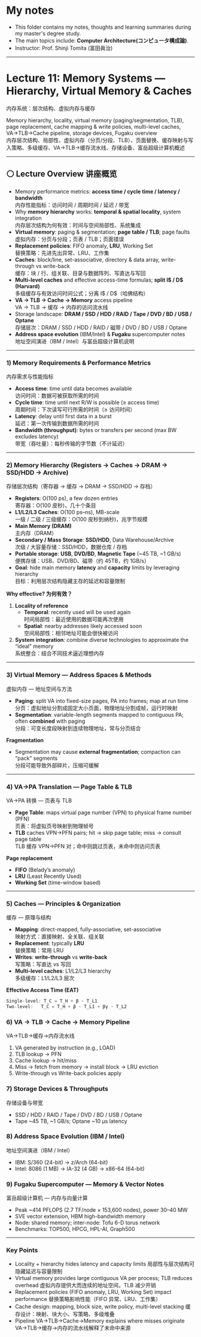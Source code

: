 # My notes
- This folder contains my notes, thoughts and learning summaries during my master's degree study.  
- The main topics include: **Computer Architecture(コンピュータ構成論)**.  
- Instructor: Prof. Shinji Tomita (富田眞治)  

---

# Lecture 11: Memory Systems — Hierarchy, Virtual Memory & Caches  <br/>
内存系统：层次结构、虚拟内存与缓存

Memory hierarchy, locality, virtual memory (paging/segmentation, TLB), page replacement, cache mapping & write policies, multi-level caches, VA→TLB→Cache pipeline, storage devices, Fugaku overview  
内存层次结构、局部性、虚拟内存（分页/分段、TLB）、页面替换、缓存映射与写入策略、多级缓存、VA→TLB→缓存流水线、存储设备、富岳超级计算机概述  

---

## ⚪ Lecture Overview 讲座概览
- Memory performance metrics: **access time / cycle time / latency / bandwidth**  
  内存性能指标：访问时间 / 周期时间 / 延迟 / 带宽  
- Why **memory hierarchy** works: **temporal & spatial locality**, system integration  
  内存层次结构为何有效：时间与空间局部性、系统集成  
- **Virtual memory**: paging & segmentation; **page table / TLB**; page faults  
  虚拟内存：分页与分段；页表 / TLB；页面错误  
- **Replacement policies**: FIFO anomaly, **LRU**, Working Set  
  替换策略：先进先出异常、LRU、工作集  
- **Caches**: block/line, set-associative, directory & data array, write-through vs write-back  
  缓存：块 / 行、组关联、目录与数据阵列、写直达与写回  
- **Multi-level caches** and effective access-time formulas; **split I$ / D$ (Harvard)**  
  多级缓存与有效访问时间公式；分离 I$ / D$（哈佛结构）  
- **VA → TLB → Cache → Memory** access pipeline  
  VA → TLB → 缓存 → 内存的访问流水线  
- Storage landscape: **DRAM / SSD / HDD / RAID / Tape / DVD / BD / USB / Optane**  
  存储层次：DRAM / SSD / HDD / RAID / 磁带 / DVD / BD / USB / Optane  
- **Address space evolution** (IBM/Intel) & **Fugaku** supercomputer notes  
  地址空间演进（IBM / Intel）与富岳超级计算机说明  

---

### 1) Memory Requirements & Performance Metrics  
内存需求与性能指标
- **Access time**: time until data becomes available  
  访问时间：数据可被获取所需的时间  
- **Cycle time**: time until next R/W is possible (≥ access time)  
  周期时间：下次读写可行所需的时间（≥ 访问时间）  
- **Latency**: delay until first data in a burst  
  延迟：第一次传输到数据所需的时间  
- **Bandwidth (throughput)**: bytes or transfers per second (max BW excludes latency)  
  带宽（吞吐量）：每秒传输的字节数（不计延迟）  

---

### 2) Memory Hierarchy (Registers → Caches → DRAM → SSD/HDD → Archive)  
存储层次结构（寄存器 → 缓存 → DRAM → SSD/HDD → 存档）
- **Registers**: O(100 ps), a few dozen entries  
  寄存器：O(100 皮秒)，几十个条目  
- **L1/L2/L3 Caches**: O(100 ps–ns), MB-scale  
  一级 / 二级 / 三级缓存：O(100 皮秒到纳秒)，兆字节规模  
- **Main Memory (DRAM)**  
  主内存（DRAM）  
- **Secondary / Mass Storage**: **SSD/HDD**, Data Warehouse/Archive  
  次级 / 大容量存储：SSD/HDD，数据仓库 / 存档  
- **Portable storage**: **USB**, **DVD/BD**, **Magnetic Tape** (~45 TB, ~1 GB/s)  
  便携存储：USB、DVD/BD、磁带（约 45TB，约 1GB/s）  
- **Goal**: hide main memory **latency** and **capacity** limits by leveraging hierarchy  
  目标：利用层次结构隐藏主存的延迟和容量限制  

**Why effective? 为何有效？**  
1) **Locality of reference**  
   - **Temporal**: recently used will be used again  
     时间局部性：最近使用的数据可能再次使用  
   - **Spatial**: nearby addresses likely accessed soon  
     空间局部性：相邻地址可能会很快被访问  
2) **System integration**: combine diverse technologies to approximate the “ideal” memory  
   系统整合：结合不同技术逼近理想内存  

---

### 3) Virtual Memory — Address Spaces & Methods  
虚拟内存 — 地址空间与方法
- **Paging**: split VA into fixed-size pages, PA into frames; map at run time  
  分页：虚拟地址分割成固定大小页面，物理地址分割成帧，运行时映射  
- **Segmentation**: variable-length segments mapped to contiguous PA; often **combined** with paging  
  分段：可变长度段映射到连续物理地址，常与分页结合  

**Fragmentation**  
- Segmentation may cause **external fragmentation**; compaction can “pack” segments  
  分段可能导致外部碎片，压缩可缓解  

---

### 4) VA→PA Translation — Page Table & TLB  
VA→PA 转换 — 页表与 TLB
- **Page Table**: maps virtual page number (VPN) to physical frame number (PFN)  
  页表：将虚拟页号映射到物理帧号  
- **TLB** caches VPN→PFN pairs; hit → skip page table; miss → consult page table  
  TLB 缓存 VPN→PFN 对；命中则跳过页表，未命中则访问页表  

**Page replacement**  
- **FIFO** (Belady’s anomaly)  
- **LRU** (Least Recently Used)  
- **Working Set** (time-window based)  

---

### 5) Caches — Principles & Organization  
缓存 — 原理与结构
- **Mapping**: direct-mapped, fully-associative, set-associative  
  映射方式：直接映射、全关联、组关联  
- **Replacement**: typically **LRU**  
  替换策略：常用 LRU  
- **Writes**: **write-through** vs **write-back**  
  写策略：写直达 vs 写回  
- **Multi-level caches**: L1/L2/L3 hierarchy  
  多级缓存：L1/L2/L3 层次  

**Effective Access Time (EAT)**  
```c
Single-level: T_C = T_H + β · T_L1
Two-level:   T_C = T_H + β · T_L1 + βγ · T_L2
```

### 6) VA → TLB → Cache → Memory Pipeline
VA→TLB→缓存→内存流水线
1. VA generated by instruction (e.g., LOAD)
2. TLB lookup → PFN
3. Cache lookup → hit/miss
4. Miss → fetch from memory → install block → LRU eviction
5. Write-through vs Write-back policies apply

### 7) Storage Devices & Throughputs
存储设备与带宽
- SSD / HDD / RAID / Tape / DVD / BD / USB / Optane
- Tape ~45 TB, ~1 GB/s; Optane ~10 μs latency

### 8) Address Space Evolution (IBM / Intel)
地址空间演进（IBM / Intel）
- IBM: S/360 (24-bit) → z/Arch (64-bit)
- Intel: 8086 (1 MB) → IA-32 (4 GB) → x86-64 (64-bit)

### 9) Fugaku Supercomputer — Memory & Vector Notes
富岳超级计算机 — 内存与向量计算
- Peak ~414 PFLOPS (2.7 TF/node × 153,600 nodes), power 30–40 MW
- SVE vector extension, HBM high-bandwidth memory
- Node: shared memory; inter-node: Tofu 6-D torus network
- Benchmarks: TOP500, HPCG, HPL-AI, Graph500

---
### Key Points
- Locality + hierarchy hides latency and capacity limits
局部性与层次结构可隐藏延迟与容量限制
- Virtual memory provides large contiguous VA per process; TLB reduces overhead
虚拟内存提供大而连续的地址空间，TLB 减少开销
- Replacement policies (FIFO anomaly, LRU, Working Set) impact performance
替换策略影响性能（FIFO 异常、LRU、工作集）
- Cache design: mapping, block size, write policy, multi-level stacking
缓存设计：映射、块大小、写策略、多级堆叠
- Pipeline VA→TLB→Cache→Memory explains where misses originate
VA→TLB→缓存→内存的流水线解释了未命中来源
